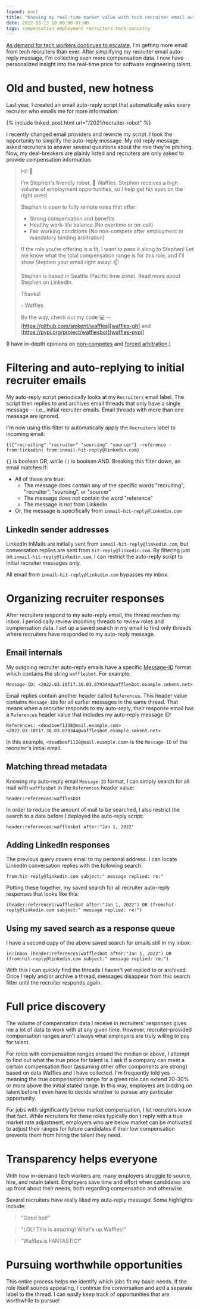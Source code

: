 ```yaml
---
layout: post
title: "Knowing my real-time market value with tech recruiter email automation"
date: 2022-03-13 10:00:00-07:00
tags: compensation employment recruiters tech-industry
---
```


[As demand for tech workers continues to
escalate][nyt-tech-hiring-crisis-archive], I'm getting more email from tech
recruiters than ever. After simplifying my recruiter email auto-reply message,
I'm collecting even more compensation data. I now have personalized insight into
the real-time price for software engineering talent.

# Old and busted, new hotness

Last year, I created an email auto-reply script that automatically
asks every recruiter who emails me for more information:

{% include linked_post.html url="/2021/recruiter-robot" %}

I recently changed email providers and rewrote my script. I took the opportunity
to simplify the auto-reply message. My old reply message asked recruiters to
answer several questions about the role they're pitching. Now, my deal-breakers
are plainly listed and recruiters are only asked to provide compensation
information.

> Hi! 👋
>
> I'm Stephen's friendly robot, 🧇 Waffles. Stephen receives a high volume of
> employment opportunities, so I help get his eyes on the right ones!
>
> Stephen is open to fully remote roles that offer:
>
> * Strong compensation and benefits
> * Healthy work-life balance (No overtime or on-call)
> * Fair working conditions (No non-compete after employment or mandatory
>   binding arbitration)
>
> If the role you're offering is a fit, I want to pass it along to Stephen! Let
> me know what the total compensation range is for this role, and I'll show
> Stephen your email right away! 📫
>
> Stephen is based in Seattle (Pacific time zone). Read more about Stephen on
> LinkedIn.
>
> Thanks!
>
> \- Waffles
>
> By the way, check out my code 💻 --
> [https://github.com/smkent/waffles][waffles-gh] and
> [https://pypi.org/project/wafflesbot][waffles-pypi]

(I have in-depth opinions on [non-competes][post-non-competes] and [forced
arbitration][post-forced-arbitration].)

# Filtering and auto-replying to initial recruiter emails

My auto-reply script periodically looks at my `Recruiters` email label. The
script then replies to and archives email threads that only have a single
message -- i.e., initial recruiter emails. Email threads with more than one
message are ignored.

I'm now using this filter to automatically apply the `Recruiters` label to
incoming email:

```
{({"recruiting" "recruiter" "sourcing" "sourcer"} -reference -from:linkedin) from:inmail-hit-reply@linkedin.com}
```

`{}` is boolean OR, while `()` is boolean AND. Breaking this filter down, an
email matches if:

* All of these are true:
  * The message does contain any of the specific words "recruiting",
    "recruiter", "sourcing", or "sourcer"
  * The message does not contain the word "reference"
  * The message is not from LinkedIn
* Or, the message is specifically from `inmail-hit-reply@linkedin.com`

## LinkedIn sender addresses

LinkedIn InMails are initially sent from `inmail-hit-reply@linkedin.com`, but
conversation replies are sent from `hit-reply@linkedin.com`. By filtering just
on `inmail-hit-reply@linkedin.com`, I can restrict the auto-reply script to
initial recruiter messages only.

All email from `inmail-hit-reply@linkedin.com` bypasses my inbox.

# Organizing recruiter responses

After recruiters respond to my auto-reply email, the thread reaches my inbox. I
periodically review incoming threads to review roles and compensation data. I
set up a saved search in my email to find only threads where recruiters have
responded to my auto-reply message.

## Email internals

My outgoing recruiter auto-reply emails have a specific [Message-ID][message-id]
format which contains the string `wafflesbot`. For example:

```
Message-ID: <2022.03.10T17.30.03.879344@wafflesbot.example.smkent.net>
```

Email replies contain another header called `References`. This header value
contains `Message-ID`s for all earlier messages in the same thread. That means
when a recruiter responds to my auto-reply, their response email has a
`References` header value that includes my auto-reply message ID:

```
References: <deadbeef1138@mail.example.com> <2022.03.10T17.30.03.879344@wafflesbot.example.smkent.net>
```

In this example, `<deadbeef1138@mail.example.com>` is the `Message-ID` of the
recruiter's initial email.

## Matching thread metadata

Knowing my auto-reply email `Message-ID` format, I can simply search for all
mail with `wafflesbot` in the `References` header value:

```
header:references:wafflesbot
```

In order to reduce the amount of mail to be searched, I also restrict the search
to a date before I deployed the auto-reply script:

```
header:references:wafflesbot after:"Jan 1, 2022"
```

## Adding LinkedIn responses

The previous query covers email to my personal address. I can locate LinkedIn
conversation replies with the following search:

```
from:hit-reply@linkedin.com subject:" message replied: re:"
```

Putting these together, my saved search for all recruiter auto-reply responses
that looks like this:

```
(header:references:wafflesbot after:"Jan 1, 2022") OR (from:hit-reply@linkedin.com subject:" message replied: re:")
```

## Using my saved search as a response queue

I have a second copy of the above saved search for emails still in my inbox:

```
in:inbox (header:references:wafflesbot after:"Jan 1, 2022") OR (from:hit-reply@linkedin.com subject:" message replied: re:")
```

With this I can quickly find the threads I haven't yet replied to or archived.
Once I reply and/or archive a thread, messages disappear from this search filter
until the recruiter responds again.

# Full price discovery

The volume of compensation data I receive in recruiters' responses gives me a
lot of data to work with at any given time. However, recruiter-provided
compensation ranges aren't always what employers are truly willing to pay for
talent.

For roles with compensation ranges around the median or above, I attempt to find
out what the true price for talent is. I ask if a company can meet a certain
compensation floor (assuming other offer components are strong) based on data
Waffles and I have collected. I'm frequently told yes -- meaning the true
compensation range for a given role can extend 20-30% or more above the initial
stated range. In this way, employers are bidding on talent before I even have to
decide whether to pursue any particular opportunity.

For jobs with significantly below market compensation, I let recruiters know
that fact. While recruiters for these roles typically don't reply with a true
market rate adjustment, employers who are below market can be motivated to
adjust their ranges for future candidates if their low compensation prevents
them from hiring the talent they need.

# Transparency helps everyone

With how in-demand tech workers are, many employers struggle to source, hire,
and retain talent. Employers save time and effort when candidates are up front
about their needs, both regarding compensation and otherwise.

Several recruiters have really liked my auto-reply message! Some highlights
include:

> "Good bot!"

> "LOL! This is amazing! What's up Waffles!"

> "Waffles is FANTASTIC!"

# Pursuing worthwhile opportunities

This entire process helps me identify which jobs fit my basic needs. If the role
itself sounds appealing, I continue the conversation and add a separate label to
the thread. I can easily keep track of opportunities that are worthwhile to
pursue!


[message-id]: https://en.wikipedia.org/wiki/Message-ID
[nyt-tech-hiring-crisis-archive]: https://web.archive.org/web/20220307150417/https://www.nytimes.com/2022/02/16/magazine/tech-company-recruiters.html
[post-forced-arbitration]: /2022/forced-arbitration
[post-non-competes]: /2022/non-competes
[waffles-gh]: https://github.com/smkent/waffles
[waffles-pypi]: https://pypi.org/project/wafflesbot
